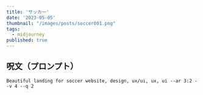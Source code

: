 ```yaml
---
title: 'サッカー'
date: '2023-05-05'
thumbnail: "/images/posts/soccer001.png"
tags:
  - midjourney
published: true
---
```


## 呪文（プロンプト）
```
Beautiful landing for soccer website, design, ux/ui, ux, ui --ar 3:2 --v 4 --q 2
```